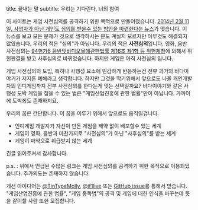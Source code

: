 title: 끝내는 말
subtitle: 우리는 기다린다, 너의 참여

이 사이트는 게임 사전심의를 공격하기 위한 목적으로 만들어졌습니다.
[2014년 2월 11일, 사업자가 아닌 개인도 심의를 받을수 있는 방안을 마련한다는 뉴스][심의소식]가 떳습니다.
이 뉴스를 보고 모든 문제가 것으로 생각하시는 분도 계실지 모르지만 아무것도 해결되지 않았습니다.
우리의 적은 "심의"가 아닙니다. 우리의 적은 **사전심의**입니다.
영화, 음반 사전심의는 [94헌가6 음반및비디오물에관한법률 제16조 제1항 등 위헌제청][94헌가6]에 의해서 위헌판결을 받고 사후심의로 바뀌었습니다.
하지만 게임은 아직 사전심의 입니다. 

게임 사전심의의 도입, 특히나 사행성 요소에 민감하게 반응하는건 전부 과거의 바다이야기가 저지른 폐해라고 생각합니다.
하지만 그것을 막기위해서 앞으로도 나올 개인개발자의 인디게임까지 전부 사전심의를 한다는게 맞는 선택일까요?
바다이야기와 같은 사행성 도박 게임을 잡을 수 있는 법은 "게임산업진흥에 관한 법률"만이 아닙니다. 가까이에 도박죄도 존재하지요.

우리의 꿈은 간단합니다. 이 꿈을 이루기 위해서 앞으로도 움직일겁니다.

* 인디게임 개발자가 자신이 만든 게임을 제약 없이 배포할수 있는 세계
* 게임이 영화, 음반과 마찬가지로 "사전심의"가 아닌 "사후심의"를 받는 세계
* 게임이 마약으로 취급받지 않는 세계

긴글 읽어주셔서 감사합니다.
  
p.s. : 위에서 언급된 수많은 링크는 게임 사전심의를 공격하기 위한 목적으로 이용되었습니다. 추가의도는 존재하지 않습니다. 

개선 아이디어는 
[@TinTypeMolly][twitter-tintypemolly], 
[@if1live][twitter-if1live] 또는 [GitHub issue][repo]를 통해서 받습니다.
"게임산업진흥에 관한 법률", "게임 중독법"의 공격 및 게임에 대한 인식을 바꾸는데 뜻을 같이할 사람 또한 모집합니다.

[심의소식]: http://www.gamemeca.com/news/view.php?gid=474257
[94헌가6]: http://search.ccourt.go.kr/ths/pr/ths_pr0103_P1.do?seq=0&cname=%ED%8C%90%EB%A1%80%EC%A7%91&eventNum=282&eventNo=94%ED%97%8C%EA%B0%806&pubFlag=0&cId=010300&page&qrylist=94%ED%97%8C%EA%B0%806%7C94%ED%97%8C%EA%B0%806
[repo]: https://github.com/shipduck/mirai
[twitter-tintypemolly]: https://twitter.com/TintypeMolly
[twitter-if1live]: https://twitter.com/if1live  
